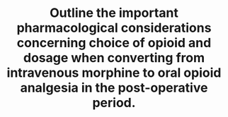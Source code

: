 ---
title: "Outline the important pharmacological considerations concerning choice of opioid and dosage when converting from intravenous morphine to oral opioid analgesia in the post-operative period."
entityType: SAQ
exam: PEX
college: ANZCA
year: 2007
sitting: B
question: 3
passRate: 48
EC_expectedDomains:
- "The question asked about the science behind our choice and dosage of oral opioids."
- "Good answers covered the rationale of what drugs we use, how and when we use them and why."
- "Dosage of the drugs can be calculated from intravenous morphine requirements in the previous period, usually using a prn (as required) dosing schedule and erring on a lower conversion dose and longer dosing interval for safety."
EC_extraCredit:
- ""
EC_errorsCommon:
- "Many candidates answered the question using a template; Pharmaceutics / Pharmacokinetics / Pharmacodynamics."
- "In many cases it was possible to change the word “opioid” to any other drug and still have a correct statement. However, if this did not answer the question, no marks were awarded."
---